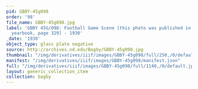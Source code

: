 ```yaml
---
pid: GBBY-45g098
order: '98'
file_name: GBBY-45g098.jpg
label: 'GBBY 45G/098: Football Game Scene [this photo was published in the 1931 Dome
  yearbook, page 329] - 1930'
_date: '1930'
object_type: glass plate negative
source: http://archives.nd.edu/Bagby/GBBY-45g098.jpg
thumbnail: "/img/derivatives/iiif/images/GBBY-45g098/full/250,/0/default.jpg"
manifest: "/img/derivatives/iiif/images/GBBY-45g098/manifest.json"
full: "/img/derivatives/iiif/images/GBBY-45g098/full/1140,/0/default.jpg"
layout: generic_collection_item
collection: bagby
---
```

